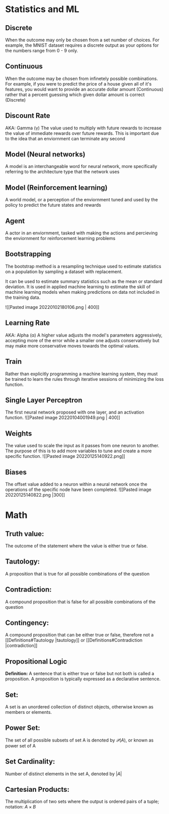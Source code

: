 # Statistics and ML

## Discrete
When the outcome may only be chosen from a set number of choices. For example, the MNIST dataset requires a discrete output as your options for the numbers range from 0 - 9 only. 

## Continuous 
When the outcome may be chosen from infinetely possible combinations. For example, if you were to predict the price of a house given all of it's features, you would want to provide an accurate dollar amount (Continuous) rather that a percent guessing which given dollar amount is correct (Discrete)

## Discount Rate
AKA: Gamma (γ)
The value used to multiply with future rewards to increase the value of immediate rewards over future rewards. This is important due to the idea that an enviornment can terminate any second

## Model (Neural networks)
A model is an interchangeable word for neural network, more specifically referring to the  architecture type that the network uses

## Model (Reinforcement learning)
A world model, or a perception of the enviornment tuned and used by the policy to predict the future states and rewards

## Agent
A actor in an enviornment, tasked with making the actions and percieving the enviornment for reinforcement learning problems

## Bootstrapping
The bootstrap method is a resampling technique used to estimate statistics on a population by sampling a dataset with replacement.

It can be used to estimate summary statistics such as the mean or standard deviation. It is used in applied machine learning to estimate the skill of machine learning models when making predictions on data not included in the training data.

![[Pasted image 20220102180106.png | 400]]

## Learning Rate
AKA: Alpha (α)
A higher value adjusts the model's parameters aggressively, accepting more of the error while a smaller one adjusts conservatively but may make more conservative moves towards the optimal values.

## Train
Rather than explicitly programming a machine learning system, they must be trained to learn the rules through iterative sessions of minimizing the loss function.


## Single Layer Perceptron
The first neural network proposed with one layer,  and an activation function.
![[Pasted image 20220104001949.png | 400]]

## Weights
The value used to scale the input as it passes from one neuron to another. The purpose of this is to add more variables to tune and create a more specific function.
![[Pasted image 20220125140922.png]]


## Biases
The offset value added to a neuron within a neural network once the operations of the specific node have been completed.
![[Pasted image 20220125140822.png |300]]

# Math
## Truth value:
The outcome of the statement where the value is either true or false.

## Tautology:
A proposition that is true for all possible combinations of the question

## Contradiction:
A compound proposition that is false for all possible combinations of the question

## Contingency:
A compound proposition that can be either true or false, therefore not a [[Definitions#Tautology |tautology]] or [[Definitions#Contradiction |contradiction]]

## Propositional Logic
**Definition:** A sentence that is either true or false but not both is called a proposition. A proposition is typically expressed as a declarative sentence.

## Set: 
A set is an unordered collection of distinct objects, otherwise known as members or elements.

## Power Set: 
The set of all possible subsets of set A is denoted by $\mathcal{P}(A)$, or known as power set of A

## Set Cardinality:
Number of distinct elements in the set A, denoted by $|A|$

## Cartesian Products: 
The multiplication of two sets where the output is ordered pairs of a tuple; notation: $A \times B$ 